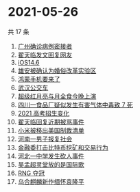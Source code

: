# 2021-05-26

共 17 条

<!-- BEGIN -->
<!-- 最后更新时间 Wed May 26 2021 20:13:27 GMT+0800 (China Standard Time) -->

1. [广州确诊病例密接者](https://www.zhihu.com/search?q=广州疫情)
2. [翟天临发文回复网友](https://www.zhihu.com/search?q=翟天临)
3. [iOS14.6](https://www.zhihu.com/search?q=ios14.6)
4. [雄安被确认为婚俗改革实验区](https://www.zhihu.com/search?q=雄安)
5. [鸿蒙手机要来了](https://www.zhihu.com/search?q=华为鸿蒙)
6. [武汉公交车](https://www.zhihu.com/search?q=武汉公交车)
7. [超级红月亮与月全食今晚上演](https://www.zhihu.com/search?q=超级红月亮)
8. [四川一食品厂疑似发生有害气体中毒致 7 死](https://www.zhihu.com/search?q=四川食品厂)
9. [2021 高考招生变化](https://www.zhihu.com/search?q=高考招生)
10. [翟天临回复近期被骂事件](https://www.zhihu.com/search?q=翟天临回复)
11. [小米被移出美国制裁清单](https://www.zhihu.com/search?q=小米美国和解)
12. [河南一男子报复社会](https://www.zhihu.com/search?q=河南男子)
13. [金融委打击比特币挖矿和交易行为](https://www.zhihu.com/search?q=金融委打击比特币)
14. [河北一中学发生砍人事件](https://www.zhihu.com/search?q=河北中学砍人)
15. [吴孟超灵堂放的是国际歌](https://www.zhihu.com/search?q=吴孟超)
16. [RNG 夺冠](https://www.zhihu.com/search?q=rng)
17. [乌合麒麟新作缅怀袁隆平](https://www.zhihu.com/search?q=乌合麒麟新作)

<!-- END -->
